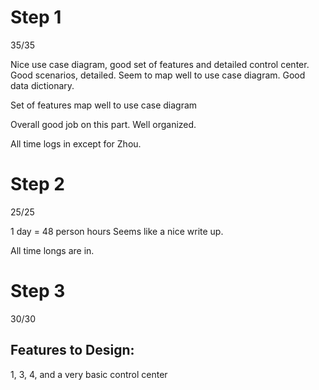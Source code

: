 # Step 1

35/35

Nice use case diagram, good set of features and detailed control center.
Good scenarios, detailed.  Seem to map well to use case diagram.  Good data dictionary.

Set of features map well to use case diagram

Overall good job on this part.  Well organized.

All time logs in except for Zhou.

# Step 2

25/25

1 day = 48 person hours
Seems like a nice write up.

All time longs are in.

# Step 3

30/30

## Features to Design:

1, 3, 4, and a very basic control center


